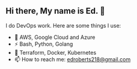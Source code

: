 ## Hi there, My name is Ed.  👋
I do DevOps work. Here are some things I use:
- 💬 AWS, Google Cloud and Azure
- ⚡ Bash, Python, Golang
- 🌱 Terraform, Docker, Kubernetes
- 📫 How to reach me: edroberts218@gmail.com
